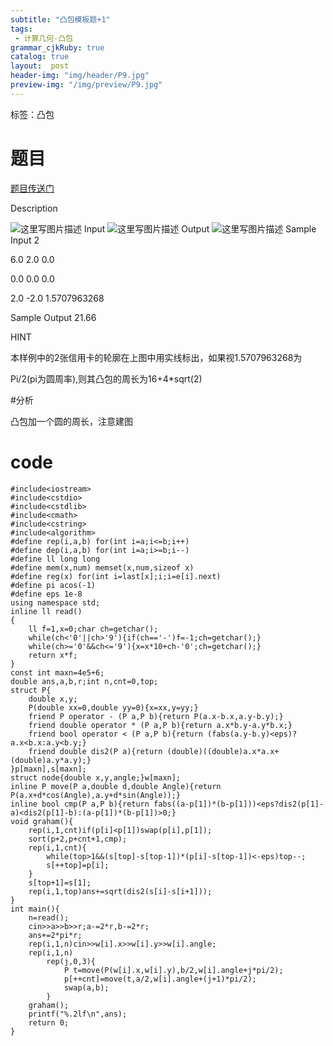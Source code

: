 ```yaml
---
subtitle: "凸包模板题+1"
tags: 
 - 计算几何-凸包
grammar_cjkRuby: true
catalog: true
layout:  post
header-img: "img/header/P9.jpg"
preview-img: "/img/preview/P9.jpg"
---
```


标签：凸包

# 题目

[题目传送门](http://www.lydsy.com/JudgeOnline/problem.php?id=2829)

Description

![这里写图片描述](http://www.lydsy.com/JudgeOnline/upload/201401/11%288%29.jpg)
Input
![这里写图片描述](http://www.lydsy.com/JudgeOnline/upload/201401/22%2818%29.jpg)
Output
![这里写图片描述](http://www.lydsy.com/JudgeOnline/upload/201401/33%281%29.jpg)
Sample Input
2

6.0 2.0 0.0

0.0 0.0 0.0

2.0 -2.0 1.5707963268

Sample Output
21.66

HINT


本样例中的2张信用卡的轮廓在上图中用实线标出，如果视1.5707963268为

Pi/2(pi为圆周率),则其凸包的周长为16+4\*sqrt(2)

#分析

凸包加一个圆的周长，注意建图

# code
```
#include<iostream>
#include<cstdio>
#include<cstdlib>
#include<cmath>
#include<cstring>
#include<algorithm>
#define rep(i,a,b) for(int i=a;i<=b;i++)
#define dep(i,a,b) for(int i=a;i>=b;i--)
#define ll long long
#define mem(x,num) memset(x,num,sizeof x)
#define reg(x) for(int i=last[x];i;i=e[i].next)
#define pi acos(-1)
#define eps 1e-8
using namespace std;
inline ll read()
{
	ll f=1,x=0;char ch=getchar();
	while(ch<'0'||ch>'9'){if(ch=='-')f=-1;ch=getchar();}
	while(ch>='0'&&ch<='9'){x=x*10+ch-'0';ch=getchar();}
	return x*f;
}
const int maxn=4e5+6;
double ans,a,b,r;int n,cnt=0,top;
struct P{
	double x,y;
	P(double xx=0,double yy=0){x=xx,y=yy;}
	friend P operator - (P a,P b){return P(a.x-b.x,a.y-b.y);}
	friend double operator * (P a,P b){return a.x*b.y-a.y*b.x;}
	friend bool operator < (P a,P b){return (fabs(a.y-b.y)<eps)?a.x<b.x:a.y<b.y;}
	friend double dis2(P a){return (double)((double)a.x*a.x+(double)a.y*a.y);}
}p[maxn],s[maxn];
struct node{double x,y,angle;}w[maxn];
inline P move(P a,double d,double Angle){return P(a.x+d*cos(Angle),a.y+d*sin(Angle));}
inline bool cmp(P a,P b){return fabs((a-p[1])*(b-p[1]))<eps?dis2(p[1]-a)<dis2(p[1]-b):(a-p[1])*(b-p[1])>0;}
void graham(){
	rep(i,1,cnt)if(p[i]<p[1])swap(p[i],p[1]);
	sort(p+2,p+cnt+1,cmp);
	rep(i,1,cnt){
		while(top>1&&(s[top]-s[top-1])*(p[i]-s[top-1])<-eps)top--;
		s[++top]=p[i];
	}
	s[top+1]=s[1];
	rep(i,1,top)ans+=sqrt(dis2(s[i]-s[i+1]));
}
int main(){
	n=read();
	cin>>a>>b>>r;a-=2*r,b-=2*r;
	ans+=2*pi*r;
	rep(i,1,n)cin>>w[i].x>>w[i].y>>w[i].angle;
	rep(i,1,n)
		rep(j,0,3){
			P t=move(P(w[i].x,w[i].y),b/2,w[i].angle+j*pi/2);
			p[++cnt]=move(t,a/2,w[i].angle+(j+1)*pi/2);
			swap(a,b);
		}
	graham();
	printf("%.2lf\n",ans);
	return 0;
}
```
